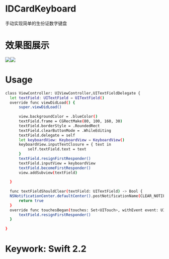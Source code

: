 # IDCardKeyboard
手动实现简单的生份证数字键盘
# 效果图展示
![](http://7xslr9.com1.z0.glb.clouddn.com/2016-5-30-IDCardKeyboard.gif)![](http://7xslr9.com1.z0.glb.clouddn.com/2016-5-30-IDCardKeyboard2.gif)
# Usage
  ``` bash
  class ViewController: UIViewController,UITextFieldDelegate {
    let textField: UITextField = UITextField()
    override func viewDidLoad() {
        super.viewDidLoad()
        
        view.backgroundColor = .blueColor()
        textField.frame = CGRectMake(80, 100, 160, 30)
        textField.borderStyle = .RoundedRect
        textField.clearButtonMode = .WhileEditing
        textField.delegate = self
        let keyboardView: KeyboardView = KeyboardView()
        keyboardView.inputTextClosure = { text in
            self.textField.text = text
        }
        textField.resignFirstResponder()
        textField.inputView = keyboardView
        textField.becomeFirstResponder()
        view.addSubview(textField)
        
    }
    
    func textFieldShouldClear(textField: UITextField) -> Bool {
    NSNotificationCenter.defaultCenter().postNotificationName(CLEAR_NOTIFICTION, object: nil, userInfo: nil)
        return true
    }
    override func touchesBegan(touches: Set<UITouch>, withEvent event: UIEvent?) {
        textField.resignFirstResponder()
    }
    
}

  ```
# Keywork: Swift 2.2
